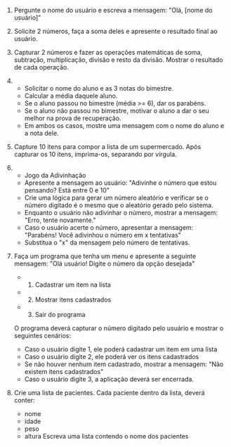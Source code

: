 01) Pergunte o nome do usuário e escreva a mensagem: 
"Olá, [nome do usuário]"

02) Solicite 2 números, faça a soma deles e apresente o resultado final ao usuário.

03) Capturar 2 números e fazer as operações matemáticas de soma, subtração, multiplicação, divisão e resto da divisão. Mostrar o resultado de cada operação.

04) - Solicitar o nome do aluno e as 3 notas do bimestre. 
    - Calcular a média daquele aluno.
    - Se o aluno passou no bimestre (média >= 6), dar os parabéns.
    - Se o aluno não passou no bimestre, motivar o aluno a dar o seu melhor na prova de recuperação.
    - Em ambos os casos, mostre uma mensagem com o nome do aluno e a nota dele.

05) Capture 10 itens para compor a lista de um supermercado. Após capturar os 10 itens, imprima-os, separando por vírgula.

06) - Jogo da Adivinhação
    - Apresente a mensagem ao usuário: "Adivinhe o número que estou pensando? Está entre 0 e 10"
    - Crie uma lógica para gerar um número aleatório e verificar se o número digitado é o mesmo que o aleatório gerado pelo sistema.
    - Enquanto o usuário não adivinhar o número, mostrar a mensagem: "Erro, tente novamente."
    - Caso o usuário acerte o número, apresentar a mensagem: "Parabéns! Você adivinhou o número em x tentativas"
    - Substitua o "x" da mensagem pelo número de tentativas.

7) Faça um programa que tenha um menu e apresente a seguinte mensagem: "Olá usuário! Digite o número da opção desejada"
    -  1. Cadastrar um item na lista
    -  2. Mostrar itens cadastrados
    -  3. Sair do programa
    
   O programa deverá capturar o número digitado pelo usuário e mostrar o seguintes cenários:
    - Caso o usuário digite 1, ele poderá cadastrar um item em uma lista
    - Caso o usuário digite 2, ele poderá ver os itens cadastrados
    - Se não houver nenhum item cadastrado, mostrar a mensagem: "Não existem itens cadastrados"
    - Caso o usuário digite 3, a aplicação deverá ser encerrada.

8)  Crie uma lista de pacientes. Cada paciente dentro da lista, deverá conter:
      - nome
      - idade
      - peso
      - altura
   Escreva uma lista contendo o nome dos pacientes